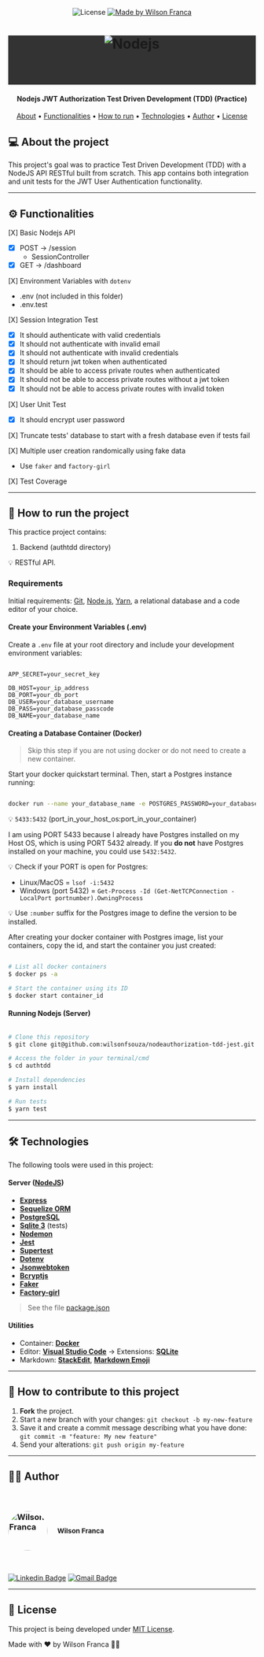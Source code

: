 
<p align="center">

   <img alt="License" src="https://img.shields.io/badge/license-MIT-%23F26C6C">


  <a href="https://www.linkedin.com/in/wilsonfranca-dev-engineer/">
    <img alt="Made by Wilson Franca" src="https://img.shields.io/badge/made%20by-Wilson%20Franca-%230AA186">
  </a>
</p>

<h1 align="center" style="background-color: rgb(51, 51, 51); height: 100px;">
    <img alt="Nodejs" title="#Nodejs" src="https://nodejs.org/static/images/logo.svg" />
</h1>

<h4 align="center">
	Nodejs JWT Authorization Test Driven Development (TDD)  (Practice)
</h4>

<p align="center">
 <a href="#-about-the-project">About</a> •
 <a href="#-functionalities">Functionalities</a> •
 <a href="#-how-to-run-the-project">How to run</a> •
 <a href="#-technologies">Technologies</a> •
 <a href="#-author">Author</a> •
 <a href="#user-content--license">License</a>
</p>


## 💻 About the project

This project's goal was to practice Test Driven Development (TDD) with a NodeJS API RESTful built from scratch. This app contains both integration and unit tests for the JWT User Authentication functionality. 

---

## ⚙️ Functionalities

[X] Basic Nodejs API
- [X] POST -> /session
    - SessionController
- [X] GET -> /dashboard

[X] Environment Variables with `dotenv`
- .env (not included in this folder)
- .env.test

[X] Session Integration Test
- [X] It should authenticate with valid credentials
- [X] It should not authenticate with invalid email
- [X] It should not authenticate with invalid credentials
- [X] It should return jwt token when authenticated
- [X] It should be able to access private routes when authenticated
- [X] It should not be able to access private routes without a jwt token
- [X] It should not be able to access private routes with invalid token

[X] User Unit Test
- [X] It should encrypt user password

[X] Truncate tests' database to start with a fresh database even if tests fail

[X] Multiple user creation randomically using fake data
- Use `faker` and `factory-girl` 

[X] Test Coverage

---

## 🚀 How to run the project

This practice project contains:
1. Backend (authtdd directory)

💡 RESTful API.

### Requirements

Initial requirements:
[Git](https://git-scm.com), [Node.js](https://nodejs.org/en/), [Yarn](https://yarnpkg.com/), a relational database and a code editor of your choice.

#### Create your Environment Variables (.env)

Create a `.env` file at your root directory and include your development environment variables:

```

APP_SECRET=your_secret_key

DB_HOST=your_ip_address
DB_PORT=your_db_port
DB_USER=your_database_username
DB_PASS=your_database_passcode
DB_NAME=your_database_name

```

#### Creating a Database Container (Docker)

> Skip this step if you are not using docker or do not need to create a new container.

Start your docker quickstart terminal. Then, start a Postgres instance running:

```bash

docker run --name your_database_name -e POSTGRES_PASSWORD=your_database_passcode -p 5433:5432 -d postgres

```

💡 `5433:5432` (port_in_your_host_os:port_in_your_container)

I am using PORT 5433 because I already have Postgres installed on my Host OS, which is using PORT 5432 already. If you **do not** have Postgres installed on your machine, you could use `5432:5432`.

💡 Check if your PORT is open for Postgres:

- Linux/MacOS = `lsof -i:5432`
- Windows (port 5432) = `Get-Process -Id (Get-NetTCPConnection -LocalPort portnumber).OwningProcess`

💡 Use `:number` suffix for the Postgres image to define the version to be installed.

After creating your docker container with Postgres image, list your containers, copy the id, and start the container you just created:

```bash

# List all docker containers
$ docker ps -a

# Start the container using its ID
$ docker start container_id

```

#### Running Nodejs (Server)

```bash

# Clone this repository
$ git clone git@github.com:wilsonfsouza/nodeauthorization-tdd-jest.git

# Access the folder in your terminal/cmd
$ cd authtdd

# Install dependencies
$ yarn install

# Run tests
$ yarn test

```

---

## 🛠 Technologies

The following tools were used in this project:

#### [](https://github.com/wilsonfsouza/nodeauthorization-tdd-jest#server-nodejs)**Server**  ([NodeJS](https://nodejs.org/en/))

-   **[Express](https://expressjs.com/)**
-   **[Sequelize ORM](https://sequelize.org/)**
-   **[PostgreSQL](https://www.postgresql.org/)**
-   **[Sqlite 3](https://sqlite.org/index.html)** (tests)
-   **[Nodemon](https://nodemon.io/)**
-   **[Jest](https://jestjs.io/)**
-   **[Supertest](https://github.com/visionmedia/supertest)**
-   **[Dotenv](github.com/motdotla/dotenv#readme)**
-   **[Jsonwebtoken](https://www.jsonwebtoken.io/)**
-   **[Bcryptjs](https://github.com/dcodeIO/bcrypt.js/)**
-   **[Faker](https://github.com/marak/Faker.js/)**
-   **[Factory-girl](https://github.com/simonexmachina/factory-girl)**

> See the file  [package.json](https://github.com/wilsonfsouza/nodeauthorization-tdd-jest/blob/main/package.json)

#### [](https://github.com/wilsonfsouza/nodeauthorization-tdd-jest#utilities)**Utilities**

-   Container: **[Docker](https://www.docker.com/)**
-   Editor:  **[Visual Studio Code](https://code.visualstudio.com/)**  → Extensions:  **[SQLite](https://marketplace.visualstudio.com/items?itemName=alexcvzz.vscode-sqlite)**
-   Markdown:  **[StackEdit](https://stackedit.io/)**,  **[Markdown Emoji](https://gist.github.com/rxaviers/7360908)**

---

## 💪 How to contribute to this project

1. **Fork** the project.
2. Start a new branch with your changes: `git checkout -b my-new-feature`
3. Save it and create a commit message describing what you have done: `git commit -m "feature: My new feature"`
4. Send your alterations: `git push origin my-feature`

---

## 👨‍💻 Author

<br/>
<h3 style="display: flex; align-items: center; justify-content: flex-start;">
 <img style="border-radius: 50%; margin-right: 20px; width: 80px;" src="https://avatars0.githubusercontent.com/u/21347383?s=460&u=fdb399c92e369762d45d6495cbd2e87eef9e4d65&v=4" width="100px;" alt="Wilson Franca"/>
 <br />
 <sub>Wilson Franca</sub></h3>
 <br />

[![Linkedin Badge](https://img.shields.io/badge/-Wilson-blue?style=flat-square&logo=Linkedin&logoColor=white&link=https://www.linkedin.com/in/wilsonfranca-dev-engineer/)](https://www.linkedin.com/in/wilsonfranca-dev-engineer/)
[![Gmail Badge](https://img.shields.io/badge/-wilson.franca.92@gmail.com-c14438?style=flat-square&logo=Gmail&logoColor=white&link=mailto:wilson.franca.92@gmail.com)](mailto:wilson.franca.92@gmail.com)

---

## 📝 License

This project is being developed under [MIT License](./LICENSE).

Made with ❤️ by Wilson Franca 👋🏽

